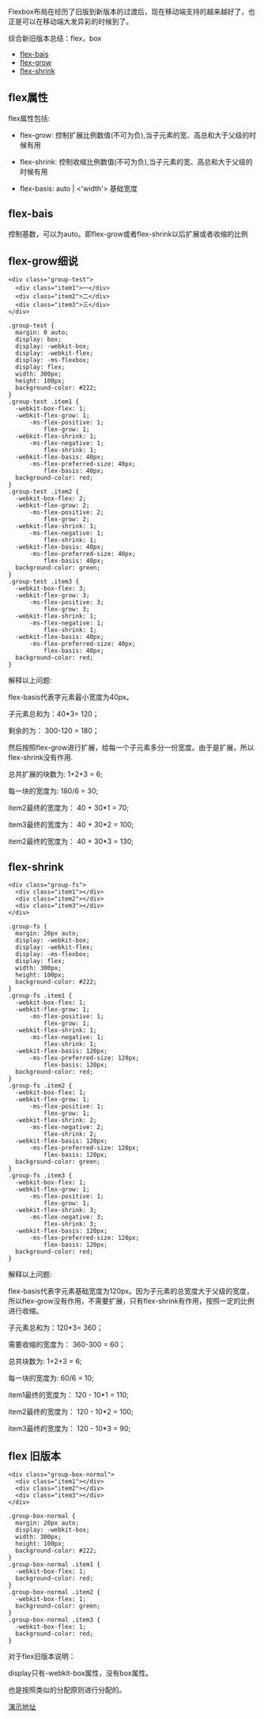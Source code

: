 Flexbox布局在经历了旧版到新版本的过渡后，现在移动端支持的越来越好了，也正是可以在移动端大发异彩的时候到了。

综合新旧版本总结：flex，box

- [flex-bais](#flex-bais)
- [flex-grow](#flex-grow)
- [flex-shrink](#flex-shrink)

## flex属性

flex属性包括:

+ flex-grow: 控制扩展比例数值(不可为负),当子元素的宽、高总和大于父级的时候有用

+ flex-shrink: 控制收缩比例数值(不可为负),当子元素的宽、高总和大于父级的时候有用

+ flex-basis: auto | <'width'> 基础宽度

## flex-bais

控制基数，可以为auto。即flex-grow或者flex-shrink以后扩展或者收缩的比例

## flex-grow细说

```
<div class="group-test">
  <div class="item1">一</div>
  <div class="item2">二</div>
  <div class="item3">三</div>
</div>

.group-test {
  margin: 0 auto;
  display: box;
  display: -webkit-box;
  display: -webkit-flex;
  display: -ms-flexbox;
  display: flex;
  width: 300px;
  height: 100px;
  background-color: #222;
}
.group-test .item1 {
  -webkit-box-flex: 1;
  -webkit-flex-grow: 1;
      -ms-flex-positive: 1;
          flex-grow: 1;
  -webkit-flex-shrink: 1;
      -ms-flex-negative: 1;
          flex-shrink: 1;
  -webkit-flex-basis: 40px;
      -ms-flex-preferred-size: 40px;
          flex-basis: 40px;
  background-color: red;
}
.group-test .item2 {
  -webkit-box-flex: 2;
  -webkit-flex-grow: 2;
      -ms-flex-positive: 2;
          flex-grow: 2;
  -webkit-flex-shrink: 1;
      -ms-flex-negative: 1;
          flex-shrink: 1;
  -webkit-flex-basis: 40px;
      -ms-flex-preferred-size: 40px;
          flex-basis: 40px;
  background-color: green;
}
.group-test .item3 {
  -webkit-box-flex: 3;
  -webkit-flex-grow: 3;
      -ms-flex-positive: 3;
          flex-grow: 3;
  -webkit-flex-shrink: 1;
      -ms-flex-negative: 1;
          flex-shrink: 1;
  -webkit-flex-basis: 40px;
      -ms-flex-preferred-size: 40px;
          flex-basis: 40px;
  background-color: red;
}

```

解释以上问题:

flex-basis代表字元素最小宽度为40px。

子元素总和为：40*3= 120；

剩余的为： 300-120 = 180；

然后按照flex-grow进行扩展，给每一个子元素多分一份宽度。由于是扩展，所以flex-shrink没有作用.

总共扩展的块数为: 1+2+3 = 6;

每一块的宽度为: 180/6 = 30;

item2最终的宽度为： 40 + 30*1 = 70;

item3最终的宽度为： 40 + 30*2 = 100;

item2最终的宽度为： 40 + 30*3 = 130;

## flex-shrink

```
<div class="group-fs">
  <div class="item1"></div>
  <div class="item2"></div>
  <div class="item3"></div>
</div>

.group-fs {
  margin: 20px auto;
  display: -webkit-box;
  display: -webkit-flex;
  display: -ms-flexbox;
  display: flex;
  width: 300px;
  height: 100px;
  background-color: #222;
}
.group-fs .item1 {
  -webkit-box-flex: 1;
  -webkit-flex-grow: 1;
      -ms-flex-positive: 1;
          flex-grow: 1;
  -webkit-flex-shrink: 1;
      -ms-flex-negative: 1;
          flex-shrink: 1;
  -webkit-flex-basis: 120px;
      -ms-flex-preferred-size: 120px;
          flex-basis: 120px;
  background-color: red;
}
.group-fs .item2 {
  -webkit-box-flex: 1;
  -webkit-flex-grow: 1;
      -ms-flex-positive: 1;
          flex-grow: 1;
  -webkit-flex-shrink: 2;
      -ms-flex-negative: 2;
          flex-shrink: 2;
  -webkit-flex-basis: 120px;
      -ms-flex-preferred-size: 120px;
          flex-basis: 120px;
  background-color: green;
}
.group-fs .item3 {
  -webkit-box-flex: 1;
  -webkit-flex-grow: 1;
      -ms-flex-positive: 1;
          flex-grow: 1;
  -webkit-flex-shrink: 3;
      -ms-flex-negative: 3;
          flex-shrink: 3;
  -webkit-flex-basis: 120px;
      -ms-flex-preferred-size: 120px;
          flex-basis: 120px;
  background-color: red;
}

```

解释以上问题:

flex-basis代表字元素基础宽度为120px。因为子元素的总宽度大于父级的宽度，所以flex-grow没有作用，不需要扩展，只有flex-shrink有作用，按照一定的比例进行收缩。

子元素总和为：120*3= 360；

需要收缩的宽度为： 360-300 = 60；

总共块数为: 1+2+3 = 6;

每一块的宽度为: 60/6 = 10;

item1最终的宽度为： 120 - 10*1 = 110;

item2最终的宽度为： 120 - 10*2 = 100;

item3最终的宽度为： 120 - 10*3 = 90;

## flex 旧版本

```
<div class="group-box-normal">
  <div class="item1"></div>
  <div class="item2"></div>
  <div class="item3"></div>
</div>

.group-box-normal {
  margin: 20px auto;
  display: -webkit-box;
  width: 300px;
  height: 100px;
  background-color: #222;
}
.group-box-normal .item1 {
  -webkit-box-flex: 1;
  background-color: red;
}
.group-box-normal .item2 {
  -webkit-box-flex: 1;
  background-color: green;
}
.group-box-normal .item3 {
  -webkit-box-flex: 1;
  background-color: red;
}

```

对于flex旧版本说明：

display只有-webkit-box属性，没有box属性。

也是按照类似的分配原则进行分配的。

[演示地址](http://codepen.io/dukegod/pen/LpZxgd?editors=1100)









